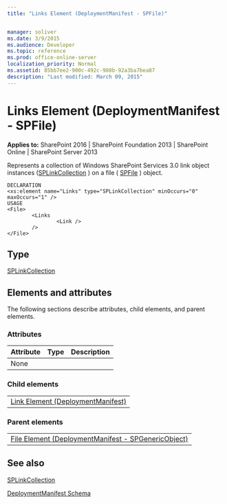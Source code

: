 ```yaml
---
title: "Links Element (DeploymentManifest - SPFile)"


manager: soliver
ms.date: 3/9/2015
ms.audience: Developer
ms.topic: reference
ms.prod: office-online-server
localization_priority: Normal
ms.assetid: 85bb7ee2-900c-492c-988b-92a3ba7bea87
description: "Last modified: March 09, 2015"
---
```


# Links Element (DeploymentManifest - SPFile)

 
  
 **Applies to:** SharePoint 2016 | SharePoint Foundation 2013 | SharePoint Online | SharePoint Server 2013 
  
Represents a collection of Windows SharePoint Services 3.0 link object instances ([SPLinkCollection](https://msdn.microsoft.com/library/Microsoft.SharePoint.SPLinkCollection.aspx) ) on a file ( [SPFile](https://msdn.microsoft.com/library/Microsoft.SharePoint.SPFile.aspx) ) object. 
  
```
DECLARATION
<xs:element name="Links" type="SPLinkCollection" minOccurs="0" maxOccurs="1" />
USAGE
<File>
        <Links 
                <Link />
        />
</File>

```

## Type

[SPLinkCollection](https://msdn.microsoft.com/library/Microsoft.SharePoint.SPLinkCollection.aspx)
  
## Elements and attributes

The following sections describe attributes, child elements, and parent elements.

### Attributes

|**Attribute**|**Type**|**Description**|
|:-----|:-----|:-----|
|None  <br/> |||
   
### Child elements

||
|:-----|
|[Link Element (DeploymentManifest)](link-element-deploymentmanifest.md)
   
### Parent elements

||
|:-----|
|[File Element (DeploymentManifest - SPGenericObject)](file-element-deploymentmanifestspgenericobject.md)
   
## See also



[SPLinkCollection](https://msdn.microsoft.com/library/Microsoft.SharePoint.SPLinkCollection.aspx)


[DeploymentManifest Schema](deploymentmanifest-schema.md)

